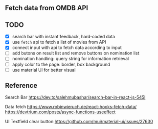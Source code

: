 ## Fetch data from OMDB API
## TODO
- [x] search bar with instant feedback, hard-coded data
- [x] use `fetch` api to fetch a list of movies from API
- [x] connect input with api to fetch data according to input
- [ ] add butons on result list and remove buttons on nomination list
- [ ] nomination handling: query string for information retrieval
- [ ] apply color to the page: border, box background
- [ ] use material UI for better visual

## Reference
Search Bar
https://dev.to/salehmubashar/search-bar-in-react-js-545l

Data fetch
https://www.robinwieruch.de/react-hooks-fetch-data/
https://devtrium.com/posts/async-functions-useeffect


UI
Textfield clear button 
https://github.com/mui/material-ui/issues/27630